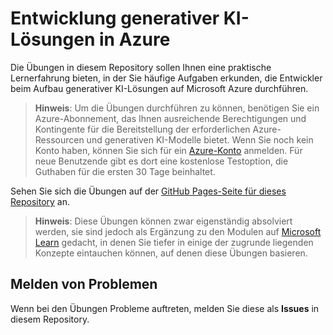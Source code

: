 # Entwicklung generativer KI-Lösungen in Azure

Die Übungen in diesem Repository sollen Ihnen eine praktische Lernerfahrung bieten, in der Sie häufige Aufgaben erkunden, die Entwickler beim Aufbau generativer KI-Lösungen auf Microsoft Azure durchführen.

> **Hinweis**: Um die Übungen durchführen zu können, benötigen Sie ein Azure-Abonnement, das Ihnen ausreichende Berechtigungen und Kontingente für die Bereitstellung der erforderlichen Azure-Ressourcen und generativen KI-Modelle bietet. Wenn Sie noch kein Konto haben, können Sie sich für ein [Azure-Konto](https://azure.microsoft.com/free) anmelden. Für neue Benutzende gibt es dort eine kostenlose Testoption, die Guthaben für die ersten 30 Tage beinhaltet.

Sehen Sie sich die Übungen auf der [GitHub Pages-Seite für dieses Repository](https://go.microsoft.com/fwlink/?linkid=2310724) an.


> **Hinweis**: Diese Übungen können zwar eigenständig absolviert werden, sie sind jedoch als Ergänzung zu den Modulen auf [Microsoft Learn](https://aka.ms/mslearn-generative-ai) gedacht, in denen Sie tiefer in einige der zugrunde liegenden Konzepte eintauchen können, auf denen diese Übungen basieren.

## Melden von Problemen

Wenn bei den Übungen Probleme auftreten, melden Sie diese als **Issues** in diesem Repository.
